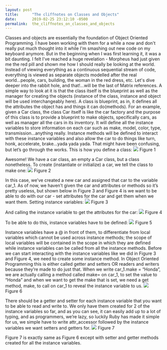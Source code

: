 ```yaml
---
layout: post
title:      "The cliffnotes on Classes and Objects"
date:       2019-02-25 23:12:10 -0500
permalink:  the_cliffnotes_on_classes_and_objects
---
```



Classes and objects are essentially the foundation of Object Oriented Programming. I have been working with them for a while a now and don't really put much thought into it while I'm smashing out new code on my keyboard anymore. But in the beginning when I was first learning it, it was a bit daunting. I felt I've reached a huge revelation - Morpheus had just given me the red pill and shown me how I should really be looking at the world. Instead of viewing everything as a continuous sequential stream of code, everything is viewed as separate objects modelled after the real world...people, cars, building, the woman in the red dress, etc. Let's dive deeper into the rabbit hole, and that!...will be the last of Matrix references. 
A simple way to look at it is that the class itself is the blueprint as well as the manager for creating the objects (instance of the class, instance and object will be used interchangeably here). A class is blueprint, as in, it defines all the attributes the object has and things it can do(methods). For an example, given a Car class, the class Car itself is like the car factory and the purpose of this class is to provide a blueprint to make objects, specifically cars, as well as manager all the cars in its inventory. It will define all the instance variables to store information on each car such as make, model, color, type, transmission…anything really. Instance methods will be defined to interact with these instance variables and also allow the car to do things like turn, honk, accelerate, brake...yada yada yada. 
That might have been confusing, but let’s go through the works. This is how you define a class:
![](https://lh3.googleusercontent.com/D8im1XvNKYxYBkwxGzgLtcG2pWmWa5PWKhg-btvhFQaAbhO3V2fcJlOT-84BMDXtxROis-S3C_UPzRgbJUxqQQMT4PbZyZU5-hCS8P7pmWlGeAPAF-KDSiRKsb0YeNYyMX-zMJe8dABkYR-TjFlPk656JxczYYxyGbrocDNPpflEAeLAKOEFclcp_lCuTEGN4RiH2IdOzSieAp50nMZDAqpduNVzCq97Or16buy8dy7RsvBgal-54jOYGrGJ4-PZCp1kLigMW2HWZgnJg_0J9MQqhR5ZIz44bJDBhtu21Di841OMn8hxSiHNfY4_eaS41faL4599at25ao_DFoEoZbrFahqKyoiDzJEBVSr6fjhWc2WOEawjfDryAvsMWMtQL8MMHRKz-DZYcFQ74RUSX2lbXbKdXBMeZSZ1k9z85j7dn9Vd3zYKAlS8doFzlJ4dHX5C6APCEhkKMsjTxmQA9-NoEjeYovdpqFj4rdnposSnbeNZT902hWCtZ1souimj2A0KscA_QghA7UNJZIwsyPBr9WzM9DxUkp1EIJhWxZZPAnxeuU2Eef2c6Vk56PWvi8JLVB1xzOd7p3t1J7sqbt6o2aHd0AyJ5cuSwOTuMd129592Ut4d66CqQ7n2PnSU6x9gjpaEHbvm0R4HayYYls2HXP8wzEo=w523-h62-no)
Figure 1

Awesome! We have a car class, an empty a Car class, but a class nonetheless. 
To create (instantiate or initialize) a car, we tell the class to make one:
 ![](https://lh3.googleusercontent.com/85-Y3DrnSz3CHe--VgqfpJetYBNJGoz7p2bEY_Jbr2J1JNSVnPHaDtu7b5ZBdnQDqvyfzFGca0l-W0z5jmy-5f05f9P2YJKAQlne-PsD1DIxhCnCcYGKiD9yDERcmy4wZjOJOBT4lsnzXO09GR2fmD9bKJi3xeHiTFjkCZrKpyM6N8W9eYnChTq2DCZCDNbPSfC7d3vexiWTXvQa8Dv4mvrjVqW-sbfH3SeDSDK-BOdwGfPg8I52fObhi_rZch1SjTV9XXfCEYgYD66aI98a41mXQ9erQYuMCKBQuSpuISX7s7BULiQ3b43__qSVKSMPfPm3i0KDZPbeoCeABOcEbAId8aV2-fn8rbGlB2XGBFTSigi5o7ojuGjeLOyeFdsAr_RUAVeJ5AgYrBMM-_if6xjum8Gipavb37EuDVvqHPx85sG3Y3cJx5VI0hnIAqFbn1NX4a6hjmCPohavpUYZVb2YMsk4Q_6rXP9mp7YlMys2EpGFO86Fxz1WV-1BPPCkKfMSs10a-Vx03cqRLJb6M3i6MQpk4f_iNIOxoG8--FEW3uRedu8ERZwdEJfwy-6D8jCAxjAVkSOwg6f422D2kis1ufYhJ4KozIzk4ylkhncKXAFWolkkwDh-znKhImiy8D1VJi3-ieDnrz6eGZS06Q2NJaZi_Gc=w520-h24-no)
Figure 2

In this case, we’ve created a new car and assigned that car to the variable car_1. As of now, we haven’t given the car and attributes or methods so it’s pretty useless, but shown below in Figure 3 and Figure 4 is we want to be able to do with our car - set attributes for the car and get them when we want them.
Setting instance variables:
 ![](https://lh3.googleusercontent.com/aXVLGu02XXM96qowwFeszMGBTZDEABXWd8vROOy70dgFcsGI-g1kpmVUEQ8rkn7pi11Nxy1kFGbC3MtanITyn5YEbvKWNJl4VwYBcv7eJk1torirMLMpMsYGHCzCGQJfYy0Aq6sVX2Wwx1v263gJ72XJDP4A8XlXesLV4bh_yJPljXeyfRS8t_bjTRLmRmjVQSFhimQzhnHZwSyvhZzpwojgX7Ex_Aat6vXWCvnFuGwSWm_geguyZ6eEote6SRZnOBN1KZq6rr7ucI8lU37ihPyNq77mrP4ncr986HKRO39FoU21fesgSkxlo7pogj8tx4Rj-jlfMkEN9cGDMgGu7yOkhkDVssBLdulbrGWyDLEFQwPD7FIamxGsN3Tva2xD7o8sgtt9eAyqBKlxfJlp-sW1mydQxovN6WhTwDbkMnE3W8W-YOr9u6D5H-hJl24yhyNPpsGJRmubmCpKLLNov8PLGIoSRbh0FLB-gWt-D3XHYdTglmc2NKPFj9ZwmMg29is-9BigWRvA2KegNw9kFRljTq11XbKUyo0dsnNkC9vfbLqe0yYdG9mIUgeRc3ORo7BtP9jF4emqwxARWSmIS2IAKBQ0m3UgB09VMXb2YxhwdqXTsI4DqYdn7t2JhopWThNZ4GD6czcDROTqjHp69yXSrL7kjUg=w527-h60-no)
Figure 3

And calling the instance variable to get the attributes for the car:
 ![](https://lh3.googleusercontent.com/miS3nfZg6X_XUaAfl6U9z64V7R2XjkOTp_S_c3zLICVaZk4t54Ru08u1NyNg8W0v-fcAimC8HwwClZdCbceVHbSe-Xz-zXSC35LgQx7L7xtb8c2aORUvjNah2rugfEO5338tI_6Q-bgzF3IonTE4ynXsa1kmy24BgA_LfiO8dt4P1DBI5B96ph3q43L-EsSGUfiEiNhsvIR9fgr0njcyjkbkoe5ZArjlo0BLm8vlDKRNnubbvSRX5-s2Xd7NTs72PRjYRm9M15z_8AnGLZtOdy6iyhtMtMYciETzkZg46xt0VOS8DG2VMVajurEjQsDvC-9bMf3jY8lLRQw9fN49096GyFoULZDfLoIhhPE67p5Uh7RaFsIqOuusub36LnFIzClabG9pnZu4XtaBYwSspq_WqPUQvNj0EPY3zEaHV7SxhyKA5_mQcYyOl8g3P7692FWySp3lHtPY7m5j0IjHbNcCwCvomNOeSuv3Au9HrFa-lb2vsKs1xswGahXGcmIriqic376F5srYaEnz0xoFegOpWm495qVRZLdGjsU6fohwdZWOzwppoyYslD28WAfe5dhOmFCIY30Rft091mFkt72FxCalQSnRDnreKNA5fkgGlPa6g2-f-T8f2f5dcexvFtSEuAaIwRew4cCrOT99HKRdJhGQLJo=w538-h38-no)
Figure 4

To be able to do this, instance variables have to be defined:
 ![](https://lh3.googleusercontent.com/KQ-tSuXY5msc6gEp0rkIM68tZodd6Z0eIKE9GA4OCWlVkKshr1DfuGjcUQLM5oI4zVrRQuiDGyyxD3KfIdWQuFaEYgdH1ACY5YuN6xRvf63UYAD9s5nSdGIC-1Lyy4HSSriZ2wIA640FWAbvTET7KcDcbEB4B_jcKLg5nIptN2hFmoXY_8si_0ZnS35pbnI3yu01tAL1FDEopYETZTie3f_vFMrfd4FU2ma6O3pxUO72ZaetgcV-bCsoEfk6MLoNG5l7Wc3daw9Fb_Cwauq1KAUCY1COLofZpvXSFuiSxcHPfUrRZFvdGjanm5Vbbj1L92RtSvMo0-BCe9L3_3vb4MtUTBcN2z-dPI3JPVnfTnBx3Givv7fdRDS_tqgoSFvo_2uTHFxZBvp1kgBeYu24ai3ib6-A1_lu-aQiVkPNvHK6TFxt2caFE3KiELqBBs9BRmkU0Yi0CnJ9C-l5FUPCwbt8JOmG0x_A9nkLTs-jETwsko68BKE1w-_9hR98_OcZwYaAyaMD4OZYEzXBF19LTB9MldMaDnmygiJ6hWVCFW6OGIVnIiJBDkfRRJLjwSAGpEne9xc2wLm0xfFdgw1MW-PMSL6w594nHr98SxMJOjq-umnZScd3EcEJqGN0_EsPpO4sruHa0QWjglOHpIlKyFDkWWaorUsnNmXDiWpSSEPEtSB0GeKNm3foOX1zYnagll2iKI9kB_AhhsB1qPn0VeGF=w529-h173-no)
Figure 5

Instance variables have a @ in front of them, to differentiate from local variables which cannot be used across instance methods; the scope of local variables will be contained in the scope in which they are defined while instance variables can be called from all the instance methods. Before we can start interacting with the instance variables like we did in Figure 3 and Figure 4, we need to create some instance method. In Object Oriented Programming this is either called getter and setters OR readers and writers because they’re made to do just that. When we write car_1.make = “Honda”, we are actually calling a method called make= on car_1, to set the value to “Honda” and when we want to get the make that is set, we need a get method, make, to call on car_1 to reveal the instance variable to us.
![](https://lh3.googleusercontent.com/Lh2FiIKZeQ3vazHTPG9b4l3tQ4kwNCrQyevf9AlpI3lI--3x-Lw6q4JA8aZbEIJoRS4TDyUvZNJRlQjTyY-xooezpfgHYuHbRVYPbqoXwV3V3yVwdlNmTPl8kKQUO9MJ4dWTMFBORTuaZGdXMxdAbcRaZFY6nP8dggaSts6z_MA2ZuCAp1lOSNfH4PswBvZ9IBQ3q_iwePauvA6teNPzFSEV-_p3dCsFBg0-y0ZIg7GeWg-65J-WJw7mBAdqEG5q8HQu_69E-IJHUjSjCpDn0rmCauZ6InNNOyuRe8jj0ivZ2mf5V59k4zGgZdeYbG1egGh-FWlS3uv42SrZ1xUeKNesYJVk6IcEOTw5rJ_E8b4ciChlINsk_xVMYBlabUWS4BMuFja-npEbyrLcSF5emxnc5XItaKRwQYQJgOKBHBCy9YdX0Y1dz9Lv6_Q8RLYwaZ9RjxqDv7RHZ-I4OWwH3fQ6DfbH-wKN6DybZ4CQdh4qjYzxyn_yRDYl6S2Qwrxa7VVg-GYGnvSz5BEqjsFGAmxrUsOpLaz32eLCCi7Uq8NyOHq_kW3h4zFO-uzZa1qPG4iKaYDvgt56oKd3BbD6uKvYHwsxDYSYC5os-IZgpHUZsEMVOErljqNun4q3Dr5xJCr3E8axhoUFLWbnRPHnCt6HiQrpJds=w529-h484-no)
Figure 6

There should be a getter and setter for each instance variable that you want to be able to read and write to. We only have them created for 2 of the instance variables so far, and as you can see, it can easily add up to a lot of typing, and as programmers, we’re lazy, so luckily Ruby has made it simple for us, we simple have to write attr_accessor followed by the instance variables we want setters and getters for.
 ![](https://lh3.googleusercontent.com/kTuoIZ_eJe6r5227iN4BVjRpbGM4pcfRJyv2jmFp90pPzzg5cGss3AwCHXUawUBlas3pFfq_t3nCwfYyKaxZR_HDv6820b7xiz7P_9EtreFuZNO23annEsI0FdS_KPG0TWNKhKk54IpD9ljGH-5zHF6yqVT-lQ8OIFfdrxOSJ946mkLG1Imd11-6IT-KZlhMhIHZYDGTIa_QfRaQ96vU7cfRVU1XwKMyq24MmrZRxT5Ub9vVqdK0yuxShlQW6E2igsHwLk5YeKVcRXknAaXHMLfWiyWbros5p48hp0FSiiNjaf-htl2l-AlQ53cD6Av23Z49q-vVKMN-ftgVWZOUxZls2TqE7I9z-Sjp9BvBrz94mDA1YVypJ_chO9Lc9PGFRGT6NowNbQb9b79qjqrNAqWfr2-EjHeUwJ1Jm1Z6AA0nC9dhayc7_zuXap7_SDCMqdAnBVr24rJKaUZOYsAXfWFE1j-ePtDF-x8KHHhQAaf9VQZKQmmeJRquguRQwDKbURwuBK0ArsSGKbcWhoc142WM8SYjzN_BYZ5o2I6O6LCArKP3QET4bJZlW-Yvq3Zw6QSsmABLBj-BIXqQtdbKez-6SbeDzgqlBmGVkjbhZPKc6GOtjRJ5fhlSM66g1rk5q8XI79xeu91CIwb0-ktEU9M7jti1KG0=w528-h98-no)
Figure 7

Figure 7 is exactly same as Figure 6 except with setter and getter methods created for all the instance variables. 




